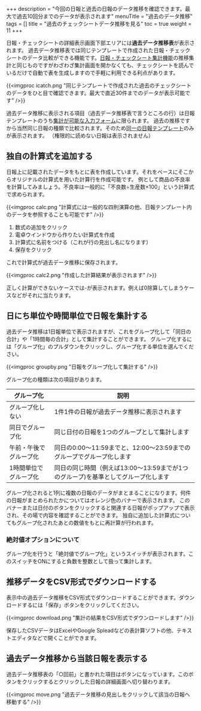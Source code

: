 +++
description = "今回の日報と過去の日報のデータ推移を確認できます。最大で過去10回分までのデータが表示されます"
menuTitle = "過去のデータ推移"
tags = []
title = "過去のチェックシートデータ推移を見る"
toc = true
weight = 11
+++

日報・チェックシートの詳細表示画面下部エリアには**過去データ推移表**が表示されます。
過去データ推移表では同じテンプレートで作成された日報・チェックシートのデータ比較ができる機能です。[日報・チェックシート集計機能](/report/totalling/transition/)の推移集計と同じものですがわざわざ集計画面を開かなくても、チェックシートを読んでいるだけで自動で表を生成しますので手軽に利用できる利点があります。

{{<imgproc icatch.png "同じテンプレートで作成された過去のチェックシートのデータをひと目で確認できます。最大で直近30件までのデータが表示可能です" />}}

過去データ推移に表示される項目（過去データ推移表で言うところの行）は日報テンプレートのうち[集計が可能な入力フォーム](/report/totalling/)に限られます。
過去の推移ですから当然同じ日報の種類で比較されます。そのため[同一の日報テンプレート](/report/write/write/)のみが表示されます。
（権限的に読めない日報は表示されません）

## 独自の計算式を追加する

日報上に記載されたデータをもとに表を作成しています。それをベースにそこからオリジナルの計算式を用いた計算行を作成可能です。
例として商品の不良率を計算してみましょう。不良率は一般的に「不良数÷生産数×100」という計算式で求められます。

{{<imgproc calc.png "計算式には一般的な四則演算の他、日報テンプレート内のデータを参照することも可能です" />}}

1. 数式の追加をクリック
1. 電卓ウインドウから作りたい計算式を作成
1. 計算式に名前をつける（これが行の見出し名になります）
1. 保存をクリック

これで計算式が過去データ推移に保存されます。

{{<imgproc calc2.png "作成した計算結果が表示されます" />}}

正しく計算ができないケースでは-が表示されます。例えば0除算してしまうケースなどがそれに当たります。

## 日にち単位や時間単位で日報を集計する

過去データ推移は1日報単位で表示されますが、これをグループ化して「同日の合計」や「1時間毎の合計」として集計することができます。
グループ化するには「グループ化」のプルダウンをクリックし、グループ化する単位を選んでください。

{{<imgproc groupby.png "日報をグループ化して集計する" />}}

グループ化の種類は次の項目があります。

|グループ化|説明|
|---|---|
|グループ化しない|1件1件の日報が過去データ推移に表示されます|
|同日でグループ化|同じ日付の日報を1つのグループとして集計します|
|午前・午後でグループ化|同日の0:00〜11:59までと、12:00〜23:59までのグループでグループ化します|
|1時間単位でグループ化|同日の同じ時間（例えば13:00〜13:59までが1つのグループ)を基準としてグループ化します|

グループ化されると1列に複数の日報のデータがまとまることになります。何件の日報がまとめられたかについてはオレンジ色のバナーで表示されます。
このバナーまたは日付のボタンをクリックすると関連する日報がポップアップで表示され、その場で内容を確認することができます。
独自に追加した計算式についてもグループ化されたあとの数値をもとに再計算が行われます。

### 絶対値オプションについて

グループ化を行うと「絶対値でグループ化」というスイッチが表示されます。このスイッチをONにすると負数を整数として扱って集計します。

## 推移データをCSV形式でダウンロードする

表示中の過去データ推移をCSV形式でダウンロードすることができます。ダウンロードするには「保存」ボタンをクリックしてください。

{{<imgproc download.png "集計の結果をCSV形式でダウンロードします" />}}

保存したCSVデータはExcelやGoogle Spleadなどの表計算ソフトの他、テキストエディタなどで開くことができます。


## 過去データ推移から当該日報を表示する

過去データ推移表の「○回前」と書かれた項目はボタンになっています。このボタンをクリックするとクリックした日報の詳細画面へ切り替わります。

{{<imgproc move.png "過去データ推移の見出しをクリックして該当の日報へ移動する" />}}
